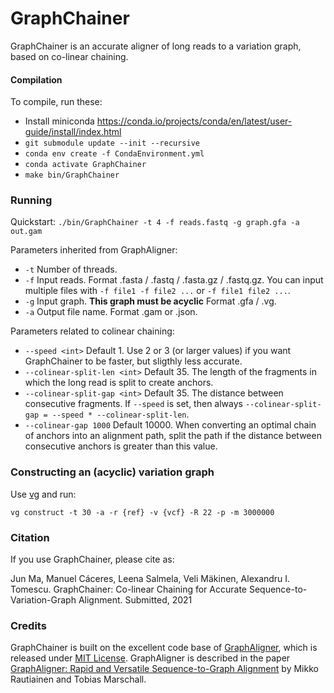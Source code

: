 # GraphChainer

GraphChainer is an accurate aligner of long reads to a variation graph, based on co-linear chaining.

#### Compilation

To compile, run these:

- Install miniconda https://conda.io/projects/conda/en/latest/user-guide/install/index.html
- `git submodule update --init --recursive`
- `conda env create -f CondaEnvironment.yml`
- `conda activate GraphChainer`
- `make bin/GraphChainer`

### Running

Quickstart: `./bin/GraphChainer -t 4 -f reads.fastq -g graph.gfa -a out.gam`

Parameters inherited from GraphAligner:
- `-t` Number of threads.
- `-f` Input reads. Format .fasta / .fastq / .fasta.gz / .fastq.gz. You can input multiple files with `-f file1 -f file2 ...` or `-f file1 file2 ...`.
- `-g` Input graph. **This graph must be acyclic** Format .gfa / .vg. 
- `-a` Output file name. Format .gam or .json.

Parameters related to colinear chaining:
- `--speed <int>` Default 1. Use 2 or 3 (or larger values) if you want GraphChainer to be faster, but sligthly less accurate.
- `--colinear-split-len <int>` Default 35. The length of the fragments in which the long read is split to create anchors.
- `--colinear-split-gap <int>` Default 35. The distance between consecutive fragments. If `--speed` is set, then always `--colinear-split-gap = --speed * --colinear-split-len`.
- `--colinear-gap 1000` Default 10000. When converting an optimal chain of anchors into an alignment path, split the path if the distance between consecutive anchors is greater than this value.

### Constructing an (acyclic) variation graph

Use [vg](https://github.com/vgteam/vg) and run:

`vg construct -t 30 -a -r {ref} -v {vcf} -R 22 -p -m 3000000`

### Citation

If you use GraphChainer, please cite as:

Jun Ma, Manuel Cáceres, Leena Salmela, Veli Mäkinen, Alexandru I. Tomescu. GraphChainer: Co-linear Chaining for Accurate Sequence-to-Variation-Graph Alignment. Submitted, 2021

### Credits

GraphChainer is built on the excellent code base of [GraphAligner](https://github.com/maickrau/GraphAligner), which is released under [MIT License](https://github.com/maickrau/GraphAligner/blob/master/LICENSE.md). GraphAligner is described in the paper [GraphAligner: Rapid and Versatile Sequence-to-Graph Alignment](https://doi.org/10.1186/s13059-020-02157-2) by Mikko Rautiainen and Tobias Marschall.
